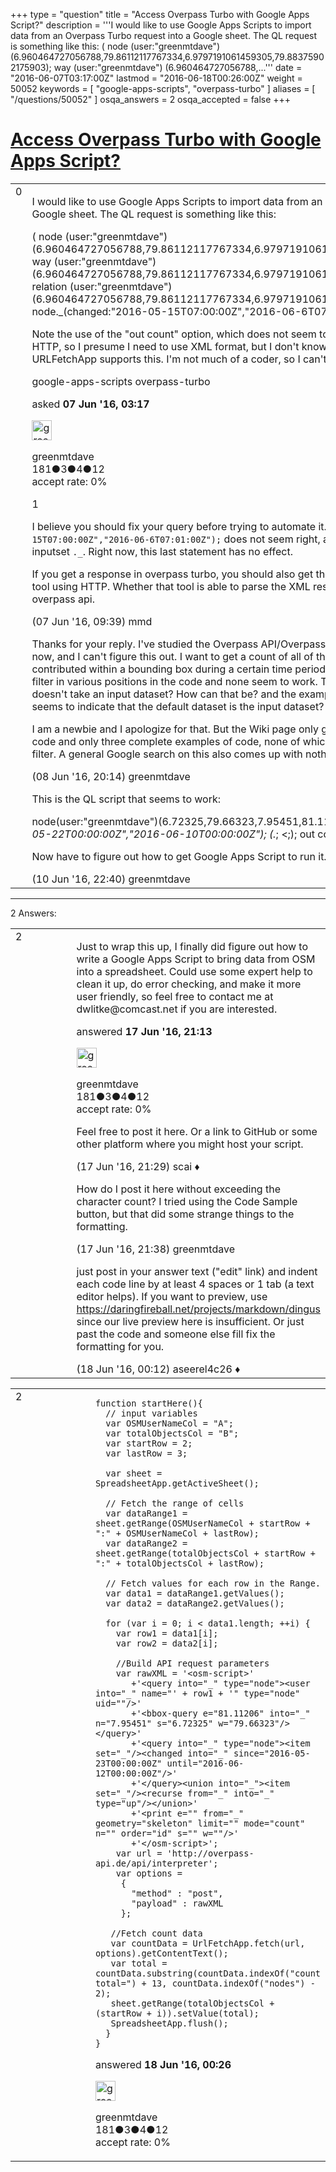+++
type = "question"
title = "Access Overpass Turbo with Google Apps Script?"
description = '''I would like to use Google Apps Scripts to import data from an Overpass Turbo request into a Google sheet. The QL request is something like this: (  node  (user:&quot;greenmtdave&quot;)  (6.960464727056788,79.86112117767334,6.9797191061459305,79.88375902175903);  way  (user:&quot;greenmtdave&quot;)  (6.960464727056788,...'''
date = "2016-06-07T03:17:00Z"
lastmod = "2016-06-18T00:26:00Z"
weight = 50052
keywords = [ "google-apps-scripts", "overpass-turbo" ]
aliases = [ "/questions/50052" ]
osqa_answers = 2
osqa_accepted = false
+++

<div class="headNormal">

# [Access Overpass Turbo with Google Apps Script?](/questions/50052/access-overpass-turbo-with-google-apps-script)

</div>

<div id="main-body">

<div id="askform">

<table id="question-table" style="width:100%;">
<colgroup>
<col style="width: 50%" />
<col style="width: 50%" />
</colgroup>
<tbody>
<tr>
<td style="width: 30px; vertical-align: top"><div class="vote-buttons">
<span id="post-50052-upvote" class="ajax-command post-vote up" rel="nofollow" title="I like this post (click again to cancel)"> </span>
<div id="post-50052-score" class="post-score" title="current number of votes">
0
</div>
<span id="post-50052-downvote" class="ajax-command post-vote down" rel="nofollow" title="I dont like this post (click again to cancel)"> </span> <span id="favorite-mark" class="ajax-command favorite-mark" rel="nofollow" title="mark/unmark this question as favorite (click again to cancel)"> </span>
<div id="favorite-count" class="favorite-count">
&#10;</div>
</div></td>
<td><div id="item-right">
<div class="question-body">
<p>I would like to use Google Apps Scripts to import data from an Overpass Turbo request into a Google sheet. The QL request is something like this:</p>
<p>( node (user:"greenmtdave") (6.960464727056788,79.86112117767334,6.9797191061459305,79.88375902175903); way (user:"greenmtdave") (6.960464727056788,79.86112117767334,6.9797191061459305,79.88375902175903); relation (user:"greenmtdave") (6.960464727056788,79.86112117767334,6.9797191061459305,79.88375902175903); node._(changed:"2016-05-15T07:00:00Z","2016-06-6T07:01:00Z"); ); out count;</p>
<p>Note the use of the "out count" option, which does not seem to work if using the QL request in HTTP, so I presume I need to use XML format, but I don't know if the Google Apps Scripts class URLFetchApp supports this. I'm not much of a coder, so I can't figure this out.</p>
</div>
<div id="question-tags" class="tags-container tags">
<span class="post-tag tag-link-google-apps-scripts" rel="tag" title="see questions tagged &#39;google-apps-scripts&#39;">google-apps-scripts</span> <span class="post-tag tag-link-overpass-turbo" rel="tag" title="see questions tagged &#39;overpass-turbo&#39;">overpass-turbo</span>
</div>
<div id="question-controls" class="post-controls">
&#10;</div>
<div class="post-update-info-container">
<div class="post-update-info post-update-info-user">
<p>asked <strong>07 Jun '16, 03:17</strong></p>
<img src="https://secure.gravatar.com/avatar/7c9362a68bf0ea0b0ab37aa46489271a?s=32&amp;d=identicon&amp;r=g" class="gravatar" width="32" height="32" alt="greenmtdave&#39;s gravatar image" />
<p><span>greenmtdave</span><br />
<span class="score" title="181 reputation points">181</span><span title="3 badges"><span class="badge1">●</span><span class="badgecount">3</span></span><span title="4 badges"><span class="silver">●</span><span class="badgecount">4</span></span><span title="12 badges"><span class="bronze">●</span><span class="badgecount">12</span></span><br />
<span class="accept_rate" title="Rate of the user&#39;s accepted answers">accept rate:</span> <span title="greenmtdave has no accepted answers">0%</span></p>
</div>
</div>
<div id="comments-container-50052" class="comments-container">
<span id="50061"></span>
<div id="comment-50061" class="comment">
<div id="post-50061-score" class="comment-score">
1
</div>
<div class="comment-text">
<p>I believe you should fix your query before trying to automate it. <code>node._(changed:"2016-05-15T07:00:00Z","2016-06-6T07:01:00Z");</code> does not seem right, as there are no nodes in the inputset <code>._</code>. Right now, this last statement has no effect.</p>
<p>If you get a response in overpass turbo, you should also get the same response via any other tool using HTTP. Whether that tool is able to parse the XML respnse, is beyond the scope of overpass api.</p>
</div>
<div id="comment-50061-info" class="comment-info">
<span class="comment-age">(07 Jun '16, 09:39)</span> <span class="comment-user userinfo">mmd</span>
</div>
</div>
<span id="50090"></span>
<div id="comment-50090" class="comment">
<div id="post-50090-score" class="comment-score">
&#10;</div>
<div class="comment-text">
<p>Thanks for your reply. I've studied the Overpass API/Overpass QL wiki page for many hours now, and I can't figure this out. I want to get a count of all of the objects that a user has contributed within a bounding box during a certain time period. I've tried placing the change filter in various positions in the code and none seem to work. The Wiki says the change filter doesn't take an input dataset? How can that be? and the example given "node._(changed:...)" seems to indicate that the default dataset is the input dataset?</p>
<p>I am a newbie and I apologize for that. But the Wiki page only gives examples of single lines of code and only three complete examples of code, none of which show the usage of the change filter. A general Google search on this also comes up with nothing.</p>
</div>
<div id="comment-50090-info" class="comment-info">
<span class="comment-age">(08 Jun '16, 20:14)</span> <span class="comment-user userinfo">greenmtdave</span>
</div>
</div>
<span id="50141"></span>
<div id="comment-50141" class="comment">
<div id="post-50141-score" class="comment-score">
&#10;</div>
<div class="comment-text">
<p>This is the QL script that seems to work:</p>
<p>node(user:"greenmtdave")(6.72325,79.66323,7.95451,81.11206); node.<em>(changed:"2016-05-22T00:00:00Z","2016-06-10T00:00:00Z"); (.</em>; &lt;;); out count;</p>
<p>Now have to figure out how to get Google Apps Script to run it.</p>
</div>
<div id="comment-50141-info" class="comment-info">
<span class="comment-age">(10 Jun '16, 22:40)</span> <span class="comment-user userinfo">greenmtdave</span>
</div>
</div>
</div>
<div id="comment-tools-50052" class="comment-tools">
&#10;</div>
<div class="clear">
&#10;</div>
<div id="comment-50052-form-container" class="comment-form-container">
&#10;</div>
<div class="clear">
&#10;</div>
</div></td>
</tr>
</tbody>
</table>

------------------------------------------------------------------------

<div class="tabBar">

<span id="sort-top"></span>

<div class="headQuestions">

2 Answers:

</div>

</div>

<span id="50291"></span>

<div id="answer-container-50291" class="answer answered-by-owner">

<table style="width:100%;">
<colgroup>
<col style="width: 50%" />
<col style="width: 50%" />
</colgroup>
<tbody>
<tr>
<td style="width: 30px; vertical-align: top"><div class="vote-buttons">
<span id="post-50291-upvote" class="ajax-command post-vote up" rel="nofollow" title="I like this post (click again to cancel)"> </span>
<div id="post-50291-score" class="post-score" title="current number of votes">
2
</div>
<span id="post-50291-downvote" class="ajax-command post-vote down" rel="nofollow" title="I dont like this post (click again to cancel)"> </span>
</div></td>
<td><div class="item-right">
<div class="answer-body">
<p>Just to wrap this up, I finally did figure out how to write a Google Apps Script to bring data from OSM into a spreadsheet. Could use some expert help to clean it up, do error checking, and make it more user friendly, so feel free to contact me at dwlitke@comcast.net if you are interested.</p>
</div>
<div class="answer-controls post-controls">
&#10;</div>
<div class="post-update-info-container">
<div class="post-update-info post-update-info-user">
<p>answered <strong>17 Jun '16, 21:13</strong></p>
<img src="https://secure.gravatar.com/avatar/7c9362a68bf0ea0b0ab37aa46489271a?s=32&amp;d=identicon&amp;r=g" class="gravatar" width="32" height="32" alt="greenmtdave&#39;s gravatar image" />
<p><span>greenmtdave</span><br />
<span class="score" title="181 reputation points">181</span><span title="3 badges"><span class="badge1">●</span><span class="badgecount">3</span></span><span title="4 badges"><span class="silver">●</span><span class="badgecount">4</span></span><span title="12 badges"><span class="bronze">●</span><span class="badgecount">12</span></span><br />
<span class="accept_rate" title="Rate of the user&#39;s accepted answers">accept rate:</span> <span title="greenmtdave has no accepted answers">0%</span></p>
</div>
</div>
<div id="comments-container-50291" class="comments-container">
<span id="50292"></span>
<div id="comment-50292" class="comment">
<div id="post-50292-score" class="comment-score">
&#10;</div>
<div class="comment-text">
<p>Feel free to post it here. Or a link to GitHub or some other platform where you might host your script.</p>
</div>
<div id="comment-50292-info" class="comment-info">
<span class="comment-age">(17 Jun '16, 21:29)</span> <span class="comment-user userinfo">scai ♦</span>
</div>
</div>
<span id="50293"></span>
<div id="comment-50293" class="comment">
<div id="post-50293-score" class="comment-score">
&#10;</div>
<div class="comment-text">
<p>How do I post it here without exceeding the character count? I tried using the Code Sample button, but that did some strange things to the formatting.</p>
</div>
<div id="comment-50293-info" class="comment-info">
<span class="comment-age">(17 Jun '16, 21:38)</span> <span class="comment-user userinfo">greenmtdave</span>
</div>
</div>
<span id="50294"></span>
<div id="comment-50294" class="comment">
<div id="post-50294-score" class="comment-score">
&#10;</div>
<div class="comment-text">
<p>just post in your answer text ("edit" link) and indent each code line by at least 4 spaces or 1 tab (a text editor helps). If you want to preview, use <a href="https://daringfireball.net/projects/markdown/dingus">https://daringfireball.net/projects/markdown/dingus</a> since our live preview here is insufficient. Or just past the code and someone else fill fix the formatting for you.</p>
</div>
<div id="comment-50294-info" class="comment-info">
<span class="comment-age">(18 Jun '16, 00:12)</span> <span class="comment-user userinfo">aseerel4c26 ♦</span>
</div>
</div>
</div>
<div id="comment-tools-50291" class="comment-tools">
&#10;</div>
<div class="clear">
&#10;</div>
<div id="comment-50291-form-container" class="comment-form-container">
&#10;</div>
<div class="clear">
&#10;</div>
</div></td>
</tr>
</tbody>
</table>

</div>

<span id="50295"></span>

<div id="answer-container-50295" class="answer answered-by-owner">

<table style="width:100%;">
<colgroup>
<col style="width: 50%" />
<col style="width: 50%" />
</colgroup>
<tbody>
<tr>
<td style="width: 30px; vertical-align: top"><div class="vote-buttons">
<span id="post-50295-upvote" class="ajax-command post-vote up" rel="nofollow" title="I like this post (click again to cancel)"> </span>
<div id="post-50295-score" class="post-score" title="current number of votes">
2
</div>
<span id="post-50295-downvote" class="ajax-command post-vote down" rel="nofollow" title="I dont like this post (click again to cancel)"> </span>
</div></td>
<td><div class="item-right">
<div class="answer-body">
<pre><code>function startHere(){
  // input variables
  var OSMUserNameCol = &quot;A&quot;;
  var totalObjectsCol = &quot;B&quot;;
  var startRow = 2; 
  var lastRow = 3;
&#10;  var sheet = SpreadsheetApp.getActiveSheet();
&#10;  // Fetch the range of cells
  var dataRange1 = sheet.getRange(OSMUserNameCol + startRow + &quot;:&quot; + OSMUserNameCol + lastRow);
  var dataRange2 = sheet.getRange(totalObjectsCol + startRow + &quot;:&quot; + totalObjectsCol + lastRow);
&#10;  // Fetch values for each row in the Range.
  var data1 = dataRange1.getValues();
  var data2 = dataRange2.getValues();
&#10;  for (var i = 0; i &lt; data1.length; ++i) {
    var row1 = data1[i];
    var row2 = data2[i];
&#10;    //Build API request parameters
    var rawXML = &#39;&lt;osm-script&gt;&#39;
       +&#39;&lt;query into=&quot;_&quot; type=&quot;node&quot;&gt;&lt;user into=&quot;_&quot; name=&quot;&#39; + row1 + &#39;&quot; type=&quot;node&quot; uid=&quot;&quot;/&gt;&#39;
       +&#39;&lt;bbox-query e=&quot;81.11206&quot; into=&quot;_&quot; n=&quot;7.95451&quot; s=&quot;6.72325&quot; w=&quot;79.66323&quot;/&gt;&lt;/query&gt;&#39;
       +&#39;&lt;query into=&quot;_&quot; type=&quot;node&quot;&gt;&lt;item set=&quot;_&quot;/&gt;&lt;changed into=&quot;_&quot; since=&quot;2016-05-23T00:00:00Z&quot; until=&quot;2016-06-12T00:00:00Z&quot;/&gt;&#39;
       +&#39;&lt;/query&gt;&lt;union into=&quot;_&quot;&gt;&lt;item set=&quot;_&quot;/&gt;&lt;recurse from=&quot;_&quot; into=&quot;_&quot; type=&quot;up&quot;/&gt;&lt;/union&gt;&#39;
       +&#39;&lt;print e=&quot;&quot; from=&quot;_&quot; geometry=&quot;skeleton&quot; limit=&quot;&quot; mode=&quot;count&quot; n=&quot;&quot; order=&quot;id&quot; s=&quot;&quot; w=&quot;&quot;/&gt;&#39;
       +&#39;&lt;/osm-script&gt;&#39;;
    var url = &#39;http://overpass-api.de/api/interpreter&#39;;
    var options =
     {
       &quot;method&quot; : &quot;post&quot;,
       &quot;payload&quot; : rawXML
     };
&#10;   //Fetch count data
   var countData = UrlFetchApp.fetch(url, options).getContentText();
   var total = countData.substring(countData.indexOf(&quot;count total=&quot;) + 13, countData.indexOf(&quot;nodes&quot;) - 2);
   sheet.getRange(totalObjectsCol + (startRow + i)).setValue(total);
   SpreadsheetApp.flush();
  }
}</code></pre>
</div>
<div class="answer-controls post-controls">
&#10;</div>
<div class="post-update-info-container">
<div class="post-update-info post-update-info-user">
<p>answered <strong>18 Jun '16, 00:26</strong></p>
<img src="https://secure.gravatar.com/avatar/7c9362a68bf0ea0b0ab37aa46489271a?s=32&amp;d=identicon&amp;r=g" class="gravatar" width="32" height="32" alt="greenmtdave&#39;s gravatar image" />
<p><span>greenmtdave</span><br />
<span class="score" title="181 reputation points">181</span><span title="3 badges"><span class="badge1">●</span><span class="badgecount">3</span></span><span title="4 badges"><span class="silver">●</span><span class="badgecount">4</span></span><span title="12 badges"><span class="bronze">●</span><span class="badgecount">12</span></span><br />
<span class="accept_rate" title="Rate of the user&#39;s accepted answers">accept rate:</span> <span title="greenmtdave has no accepted answers">0%</span></p>
</div>
</div>
<div id="comments-container-50295" class="comments-container">
&#10;</div>
<div id="comment-tools-50295" class="comment-tools">
&#10;</div>
<div class="clear">
&#10;</div>
<div id="comment-50295-form-container" class="comment-form-container">
&#10;</div>
<div class="clear">
&#10;</div>
</div></td>
</tr>
</tbody>
</table>

</div>

<div class="paginator-container-left">

</div>

</div>

</div>

